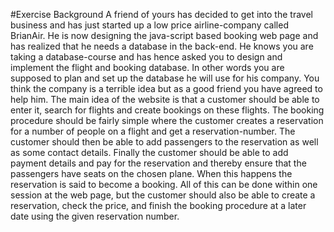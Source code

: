 #Exercise Background
A friend of yours has decided to get into the travel business and has just started up a low price airline-company called BrianAir. He is now designing the java-script based booking web page and has realized that he needs a database in the back-end. He knows you are taking a database-course and has hence asked you to design and implement the flight and booking database. In other words you are supposed to plan and set up the database he will use for his company. You think the company is a terrible idea but as a good friend you have agreed to help him.
The main idea of the website is that a customer should be able to enter it, search for flights and create bookings on these flights. The booking procedure should be fairly simple where the customer creates a reservation for a number of people on a flight and get a reservation-number. The customer should then be able to add passengers to the reservation as well as some contact details. Finally the customer should be able to add payment details and pay for the reservation and thereby ensure that the passengers have seats on the chosen plane. When this happens the reservation is said to become a booking. All of this can be done within one session at the web page, but the customer should also be able to create a reservation, check the price, and finish the booking procedure at a later date using the given reservation number.
